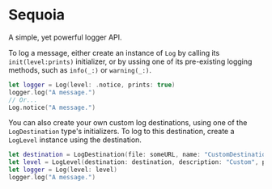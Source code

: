 # Sequoia

A simple, yet powerful logger API. 

To log a message, either create an instance of `Log` by calling its `init(level:prints)`
initializer, or by ussing one of its pre-existing logging methods, such as `info(_:)` or
`warning(_:)`.

```swift
let logger = Log(level: .notice, prints: true)
logger.log("A message.")
// Or...
Log.notice("A message.")
```

You can also create your own custom log destinations, using one of the `LogDestination`
type's initializers. To log to this destination, create a `LogLevel` instance using the
destination.

```swift
let destination = LogDestination(file: someURL, name: "CustomDestination", consoleTag: "Custom")
let level = LogLevel(destination: destination, description: "Custom", priority: 5)
let logger = Log(level: level)
logger.log("A message.")
```
